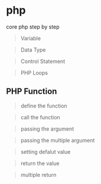 # php
core php step by step

> Variable

> 

> Data Type

> Control Statement 

> PHP Loops 

## PHP Function

> define the function

> call the function

> passing the argument

> passing the multiple argument

> setting defalut value

> return the value

> multiple return

